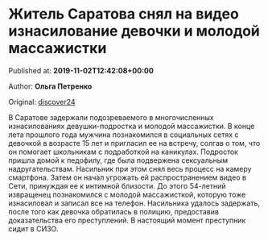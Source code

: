 
# Житель Саратова снял на видео изнасилование девочки и молодой массажистки

Published at: **2019-11-02T12:42:08+00:00**

Author: **Ольга Петренко**

Original: [discover24](https://discover24.ru/2019/11/zhitel-saratova-snyal-na-video-iznasilovanie-devochki-i-molodoy-massazhistki/)

В Саратове задержали подозреваемого в многочисленных изнасилованиях девушки-подростка и молодой массажистки.
В конце лета прошлого года мужчина познакомился в социальных сетях с девочкой в возрасте 15 лет и пригласил ее на встречу, солгав о том, что он помогает школьникам с подработкой на каникулах. Подросток пришла домой к педофилу, где была подвержена сексуальным надругательствам. Насильник при этом снял весь процесс на камеру смартфона. Затем он начал угрожать ей распространением видео в Сети, принуждая ее к интимной близости.
До этого 54-летний извращенец познакомился с молодой массажисткой, которую тоже изнасиловал и записал все на телефон. Насильника удалось задержать, после того как девочка обратилась в полицию, предоставив доказательства его преступлений. В настоящий момент преступник сидит в СИЗО.
